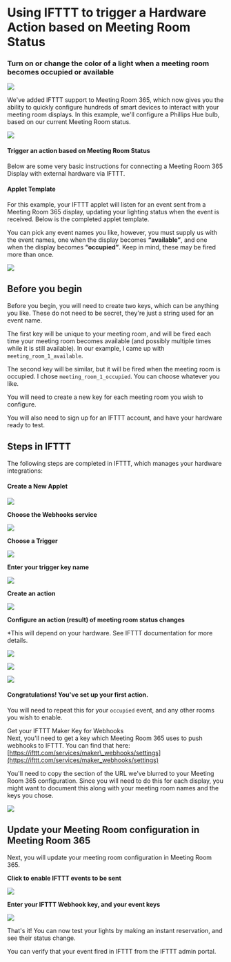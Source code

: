 # Using IFTTT to trigger a Hardware Action based on Meeting Room Status

### Turn on or change the color of a light when a meeting room becomes occupied or available

![](https://downloads.intercomcdn.com/i/o/120721133/4211205e051eddd5920a321f/1%2AamfVeTYuBy2fAwR4lDfGiw.png)

We've added IFTTT support to Meeting Room 365, which now gives you the ability to quickly configure hundreds of smart devices to interact with your meeting room displays. In this example, we'll configure a Phillips Hue bulb, based on our current Meeting Room status.

![](https://downloads.intercomcdn.com/i/o/120721134/21ba5fb9c4a2029fd0f52099/1%2ADiieKR-42m5QyJnNCH7kzg.png)

#### Trigger an action based on Meeting Room Status

Below are some very basic instructions for connecting a Meeting Room 365 Display with external hardware via IFTTT.

#### Applet Template

For this example, your IFTTT applet will listen for an event sent from a Meeting Room 365 display, updating your lighting status when the event is received. Below is the completed applet template.

You can pick any event names you like, however, you must supply us with the event names, one when the display becomes **“available”**, and one when the display becomes **“occupied”**. Keep in mind, these may be fired more than once.

![](https://downloads.intercomcdn.com/i/o/120721136/5645fd3c8d9d00fd76e7e2a1/1%2ACa_HOfkkFWgyKVSwgE6ZnA.png)

Before you begin
----------------

Before you begin, you will need to create two keys, which can be anything you like. These do not need to be secret, they're just a string used for an event name.

The first key will be unique to your meeting room, and will be fired each time your meeting room becomes available (and possibly multiple times while it is still available). In our example, I came up with `meeting_room_1_available`.  
  
The second key will be similar, but it will be fired when the meeting room is occupied. I chose `meeting_room_1_occupied`. You can choose whatever you like. 

You will need to create a new key for each meeting room you wish to configure.

You will also need to sign up for an IFTTT account, and have your hardware ready to test.  

Steps in IFTTT
--------------

The following steps are completed in IFTTT, which manages your hardware integrations:

#### Create a New Applet

![](https://downloads.intercomcdn.com/i/o/120721137/6e8cb6e85885739623a33d25/1%2At4OGI748iKcSc6haw0RwAw.jpeg)

**Choose the Webhooks service**

![](https://downloads.intercomcdn.com/i/o/120721138/f10ff49ccb027e562eb6993b/1%2AEkqzgK5Wg0Kev94szcRUMg.jpeg)

**Choose a Trigger**

![](https://downloads.intercomcdn.com/i/o/120721140/2621a363002b1c9f9b90b158/1%2AsuOm0w6pdbPgPY_lMRBR5Q.jpeg)

**Enter your trigger key name**

![](https://downloads.intercomcdn.com/i/o/120721141/b377f1d628fd9fd78d5ceaa8/1%2AWL938z1cfWUtD-Tn-PfYXw.jpeg)

**Create an action**

![](https://downloads.intercomcdn.com/i/o/120721142/fb69e1c857a4738faa9bacf2/1%2A852y3zgJ7MIggScce1f3Xw.jpeg)

**Configure an action (result) of meeting room status changes**

\*This will depend on your hardware. See IFTTT documentation for more details. 

![](https://downloads.intercomcdn.com/i/o/120721143/bfc1205e5c4f0d2cdb5b5bff/1%2AvuUdTCc_Xz0tubmgBi0Bbg.jpeg)

![](https://downloads.intercomcdn.com/i/o/120721144/42071fe2b7fe29b44b1a7ac5/1%2ArLoNLPCsiYL3-adidQQbog.jpeg)

![](https://downloads.intercomcdn.com/i/o/120721146/00441984e17396cb9bf9281e/1%2AaULw7eCzaZhk2HowS3YCnw.jpeg)

#### Congratulations! You've set up your first action.  

You will need to repeat this for your `occupied` event, and any other rooms you wish to enable.

  
Get your IFTTT Maker Key for Webhooks  
Next, you'll need to get a key which Meeting Room 365 uses to push webhooks to IFTTT. You can find that here: [https://ifttt.com/services/maker\_webhooks/settings](https://ifttt.com/services/maker_webhooks/settings)

You'll need to copy the section of the URL we've blurred to your Meeting Room 365 configuration. Since you will need to do this for each display, you might want to document this along with your meeting room names and the keys you chose.  
  

![](https://downloads.intercomcdn.com/i/o/120721018/de2fd354044528a1edd4983c/Artboard.jpg)

Update your Meeting Room configuration in Meeting Room 365
----------------------------------------------------------

Next, you will update your meeting room configuration in Meeting Room 365.

  
**Click to enable IFTTT events to be sent**

![](https://downloads.intercomcdn.com/i/o/120721036/3b76d8edcd8dc7758624496b/Screen+Shot+2019-05-12+at+2.31.52+PM.png)

**Enter your IFTTT Webhook key, and your event keys**

![](https://downloads.intercomcdn.com/i/o/120721074/b05f3af31774973ac86ae4b8/Screen+Shot+2019-05-12+at+2.32.14+PM.png)

That's it! You can now test your lights by making an instant reservation, and see their status change.

You can verify that your event fired in IFTTT from the IFTTT admin portal.
<!--stackedit_data:
eyJoaXN0b3J5IjpbNzM4NTA4OTczXX0=
-->